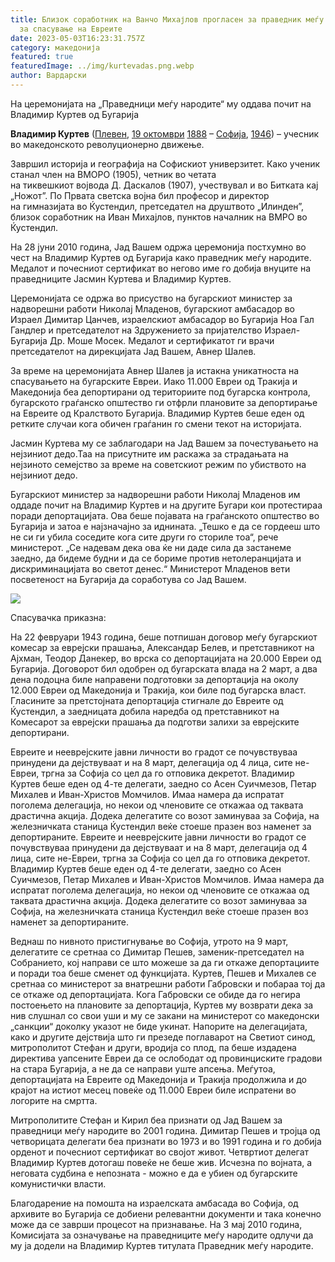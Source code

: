 ```yaml
---
title: Близок соработник на Ванчо Михајлов прогласен за праведник меѓу народите
  за спасување на Евреите
date: 2023-05-03T16:23:31.757Z
category: македонија
featured: true
featuredImage: ../img/kurtevadas.png.webp
author: Вардарски
---
```


На церемонијата на „Праведници меѓу народите“ му оддава почит на Владимир Куртев од Бугарија <!--StartFragment-->

**Владимир Куртев** ([Плевен](https://mk.wikipedia.org/wiki/%D0%9F%D0%BB%D0%B5%D0%B2%D0%B5%D0%BD "Плевен"), [19 октомври](https://mk.wikipedia.org/wiki/19_%D0%BE%D0%BA%D1%82%D0%BE%D0%BC%D0%B2%D1%80%D0%B8) [1888](https://mk.wikipedia.org/wiki/1888 "1888") – [Софија](https://mk.wikipedia.org/wiki/%D0%A1%D0%BE%D1%84%D0%B8%D1%98%D0%B0 "Софија"), [1946](https://mk.wikipedia.org/wiki/1946 "1946")) – учесник во македонското револуционерно движење.

<!--StartFragment-->

Завршил историја и географија на Софискиот универзитет. Како ученик станал член на ВМОРО (1905), четник во четата на тиквешкиот војвода Д. Даскалов (1907), учествувал и во Битката кај „Ножот”. По Првата светска војна бил професор и директор на гимназијата во Ќустендил, претседател на друштвото „Илинден”, близок соработник на Иван Михајлов, пунктов началник на ВМРО во Ќустендил.

На 28 јуни 2010 година, Јад Вашем одржа церемонија постхумно во чест на Владимир Куртев од Бугарија како праведник меѓу народите. Медалот и почесниот сертификат во негово име го добија внуците на праведниците Јасмин Куртева и Владимир Куртев.

Церемонијата се одржа во присуство на бугарскиот министер за надворешни работи Николај Младенов, бугарскиот амбасадор во Израел Димитар Цанчев, израелскиот амбасадор во Бугарија Ноа Гал Гандлер и претседателот на Здружението за пријателство Израел-Бугарија Др. Моше Мосек. Медалот и сертификатот ги врачи претседателот на дирекцијата Јад Вашем, Авнер Шалев.

За време на церемонијата Авнер Шалев ја истакна уникатноста на спасувањето на бугарските Евреи. Иако 11.000 Евреи од Тракија и Македонија беа депортирани од териториите под бугарска контрола, бугарското граѓанско општество ги отфрли плановите за депортирање на Евреите од Кралството Бугарија. Владимир Куртев беше еден од ретките случаи кога обичен граѓанин го смени текот на историјата.

Јасмин Куртева му се заблагодари на Јад Вашем за почестувањето на нејзиниот дедо.Таа на присутните им раскажа за страдањата на нејзиното семејство за време на советскиот режим по убиството на нејзиниот дедо.

Бугарскиот министер за надворешни работи Николај Младенов им оддаде почит на Владимир Куртев и на другите Бугари кои протестираа поради депортацијата. Ова беше појавата на граѓанското општество во Бугарија и затоа е најзначајно за иднината. „Тешко е да се гордееш што не си ги убила соседите кога сите други го сториле тоа“, рече министерот. „Се надевам дека ова ќе ни даде сила да застанеме заедно, да бидеме будни и да се бориме против нетолеранцијата и дискриминацијата во светот денес.“ Министерот Младенов вети посветеност на Бугарија да соработува со Јад Вашем.

![](../img/vrwiedaskjdsa.png.webp)

Спасувачка приказна:

На 22 февруари 1943 година, беше потпишан договор меѓу бугарскиот комесар за еврејски прашања, Александар Белев, и претставникот на Ајхман, Теодор Данекер, во врска со депортацијата на 20.000 Евреи од Бугарија. Договорот бил одобрен од бугарската влада на 2 март, а два дена подоцна биле направени подготовки за депортација на околу 12.000 Евреи од Македонија и Тракија, кои биле под бугарска власт. Гласините за претстојната депортација стигнале до Евреите од Ќустендил, а заедницата добила наредба од претставникот на Комесарот за еврејски прашања да подготви залихи за еврејските депортирани.

Евреите и нееврејските јавни личности во градот се почувствуваа принудени да дејствуваат и на 8 март, делегација од 4 лица, сите не-Евреи, тргна за Софија со цел да го отповика декретот. Владимир Куртев беше еден од 4-те делегати, заедно со Асен Суичмезов, Петар Михалев и Иван-Христов Момчилов. Имаа намера да испратат поголема делегација, но некои од членовите се откажаа од таквата драстична акција. Додека делегатите со возот заминуваа за Софија, на железничката станица Ќустендил веќе стоеше празен воз наменет за депортираните. Евреите и нееврејските јавни личности во градот се почувствуваа принудени да дејствуваат и на 8 март, делегација од 4 лица, сите не-Евреи, тргна за Софија со цел да го отповика декретот. Владимир Куртев беше еден од 4-те делегати, заедно со Асен Суичмезов, Петар Михалев и Иван-Христов Момчилов. Имаа намера да испратат поголема делегација, но некои од членовите се откажаа од таквата драстична акција. Додека делегатите со возот заминуваа за Софија, на железничката станица Ќустендил веќе стоеше празен воз наменет за депортираните.

Веднаш по нивното пристигнување во Софија, утрото на 9 март, делегатите се сретнаа со Димитар Пешев, заменик-претседател на Собранието, кој направи се што можеше за да ги откаже депортациите и поради тоа беше сменет од функцијата. Куртев, Пешев и Михалев се сретнаа со министерот за внатрешни работи Габровски и побараа тој да се откаже од депортацијата. Кога Габровски се обиде да го негира постоењето на плановите за депортација, Куртев му возврати дека за нив слушнал со свои уши и му се закани на министерот со македонски „санкции“ доколку указот не биде укинат. Напорите на делегацијата, како и другите дејствија што ги презеде поглаварот на Светиот синод, митрополитот Стефан и други, вродија со плод, па беше издадена директива уапсените Евреи да се ослободат од провинциските градови на стара Бугарија, а не да се направи уште апсења. Меѓутоа, депортацијата на Евреите од Македонија и Тракија продолжила и до крајот на истиот месец повеќе од 11.000 Евреи биле испратени во логорите на смртта.

Митрополитите Стефан и Кирил беа признати од Јад Вашем за праведници меѓу народите во 2001 година. Димитар Пешев и тројца од четворицата делегати беа признати во 1973 и во 1991 година и го добија орденот и почесниот сертификат во својот живот. Четвртиот делегат Владимир Куртев дотогаш повеќе не беше жив. Исчезна по војната, а неговата судбина е непозната - можно е да е убиен од бугарските комунистички власти.

Благодарение на помошта на израелската амбасада во Софија, од архивите во Бугарија се добиени релевантни документи и така конечно може да се заврши процесот на признавање. На 3 мај 2010 година, Комисијата за означување на праведниците меѓу народите одлучи да му ја додели на Владимир Куртев титулата Праведник меѓу народите.

<!--EndFragment-->

<!--EndFragment-->
